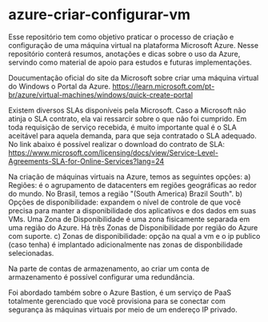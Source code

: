 # azure-criar-configurar-vm
Esse repositório tem como objetivo praticar o processo de criação e configuração de uma máquina virtual na plataforma Microsoft Azure. Nesse repositório conterá resumos, anotações e dicas sobre o uso da Azure, servindo como material de apoio para estudos e futuras implementações.

Doucumentação oficial do site da Microsoft sobre criar uma máquina virtual do Windows o Portal da Azure.
https://learn.microsoft.com/pt-br/azure/virtual-machines/windows/quick-create-portal

Existem diversos SLAs disponíveis pela Microsoft. Caso a Microsoft não atinja o SLA contrato, ela vai ressarcir sobre o que não foi cumprido. 
Em toda requisição de serviço recebida, é muito importante qual é o SLA aceitável para aquela demanda, para que seja contratado o SLA adequado. 
No link abaixo é possível realizar o download do contrato de SLA:
https://www.microsoft.com/licensing/docs/view/Service-Level-Agreements-SLA-for-Online-Services?lang=24 

Na criação de máquinas virtuais na Azure, temos as seguintes opções:
a) Regiões: é o agrupamento de datacenters em regiões geográficas ao redor do mundo. No Brasil, temos a região "(South America) Brazil South".
b) Opções de disponibilidade: expandem o nível de controle de que você precisa para manter a disponibilidade dos aplicativos e dos dados em suas VMs. Uma Zona de Disponibilidade é uma zona fisicamente separada em uma região do Azure. Há três Zonas de Disponibilidade por região do Azure com suporte.
c) Zonas de disponibilidade: opção na qual a vm e o ip publico (caso tenha) é implantado adicionalmente nas zonas de disponbilidade selecionadas.

Na parte de contas de armazenamento, ao criar um conta de armazenamento é possível configurar uma redundância.

Foi abordado também sobre o Azure Bastion, é um serviço de PaaS totalmente gerenciado que você provisiona para se conectar com segurança às máquinas virtuais por meio de um endereço IP privado. 
